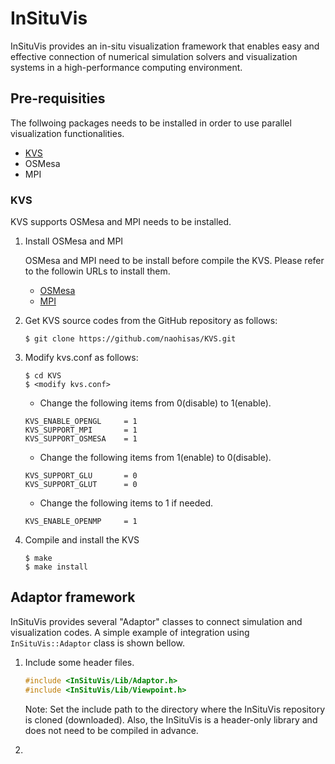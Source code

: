 # InSituVis
InSituVis provides an in-situ visualization framework that enables easy and effective connection of numerical simulation solvers and visualization systems in a high-performance computing environment.

## Pre-requisities

The follwoing packages needs to be installed in order to use parallel visualization functionalities.
- [KVS](https://github.com/naohisas/KVS)
- OSMesa
- MPI

### KVS
KVS supports OSMesa and MPI needs to be installed.

1. Install OSMesa and MPI

    OSMesa and MPI need to be install before compile the KVS. Please refer to the followin URLs to install them.<br>
    - [OSMesa](https://github.com/naohisas/KVS/blob/develop/Source/SupportOSMesa/README.md)
    - [MPI](https://github.com/naohisas/KVS/blob/develop/Source/SupportMPI/README.md)

2. Get KVS source codes from the GitHub repository as follows:
    ```
    $ git clone https://github.com/naohisas/KVS.git
    ```

3. Modify kvs.conf as follows:
    ```
    $ cd KVS
    $ <modify kvs.conf>
    ```

    - Change the following items from 0(disable) to 1(enable).<br>
    ```
    KVS_ENABLE_OPENGL     = 1
    KVS_SUPPORT_MPI       = 1
    KVS_SUPPORT_OSMESA    = 1
    ```
    - Change the following items from 1(enable) to 0(disable).<br>
    ```
    KVS_SUPPORT_GLU       = 0
    KVS_SUPPORT_GLUT      = 0
    ```
    - Change the following items to 1 if needed. <br>
    ```
    KVS_ENABLE_OPENMP     = 1
    ```

4. Compile and install the KVS
    ```
    $ make
    $ make install
    ```

## Adaptor framework
InSituVis provides several "Adaptor" classes to connect simulation and visualization codes. A simple example of integration using ```InSituVis::Adaptor``` class is shown bellow.

1. Include some header files.
    ```cpp
    #include <InSituVis/Lib/Adaptor.h>
    #include <InSituVis/Lib/Viewpoint.h>
    ```
    Note: Set the include path to the directory where the InSituVis repository is cloned (downloaded). Also, the InSituVis is a header-only library and does not need to be compiled in advance.

2. 
